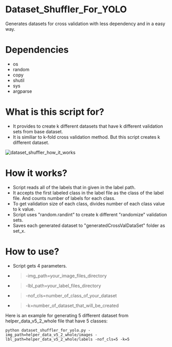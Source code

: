 # Dataset_Shuffler_For_YOLO
Generates datasets for cross validation with less dependency and in a easy way.

# Dependencies 
- os
- random
- copy
- shutil
- sys
- argparse

# What is this script for?
- It provides to create k different datasets that have k different validation sets from base dataset.
- It is similiar to k-fold cross validation method. But this script creates k different dataset.

![dataset_shuffler_how_it_works](https://github.com/bahadiryildirimeem/Dataset_Shuffler_For_YOLO/assets/45585791/6d59df38-4a5b-40d1-a33c-e20849633bea)

# How it works?
- Script reads all of the labels that in given in the label path. 
- It accepts the first labeled class in the label file as the class of the label file. And counts number of labels for each class.
- To get validation size of each class, divides number of each class value to k value.
- Script uses "random.randint" to create k different "randomize" validation sets. 
- Saves each generated dataset to "generatedCrossValDataSet" folder as set_x.

# How to use?
-  Script gets 4 parameters.
- > -img_path=your_image_files_directory
- > -lbl_path=your_label_files_directory
- > -nof_cls=number_of_class_of_your_dataset
- > -k=number_of_dataset_that_will_be_created

Here is an example for generating 5 different dataset from helper_data_v5_2_whole file that have 5 classes: 

```python dataset_shuffler_for_yolo.py -img_path=helper_data_v5_2_whole/images -lbl_path=helper_data_v5_2_whole/labels -nof_cls=5 -k=5```

